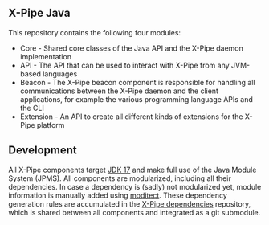 ## X-Pipe Java

This repository contains the following four modules:

- Core - Shared core classes of the Java API and the X-Pipe daemon implementation
- API - The API that can be used to interact with X-Pipe from any JVM-based languages
- Beacon - The X-Pipe beacon component is responsible for handling all communications between the X-Pipe daemon
  and the client applications, for example the various programming language APIs and the CLI
- Extension - An API to create all different kinds of extensions for the X-Pipe platform

## Development

All X-Pipe components target [JDK 17](https://openjdk.java.net/projects/jdk/17/) and make full use of the Java Module System (JPMS).
All components are modularized, including all their dependencies.
In case a dependency is (sadly) not modularized yet, module information is manually added using [moditect](https://github.com/moditect/moditect-gradle-plugin).
These dependency generation rules are accumulated in the [X-Pipe dependencies](https://github.com/xpipe-io/xpipe_java_deps)
repository, which is shared between all components and integrated as a git submodule.
